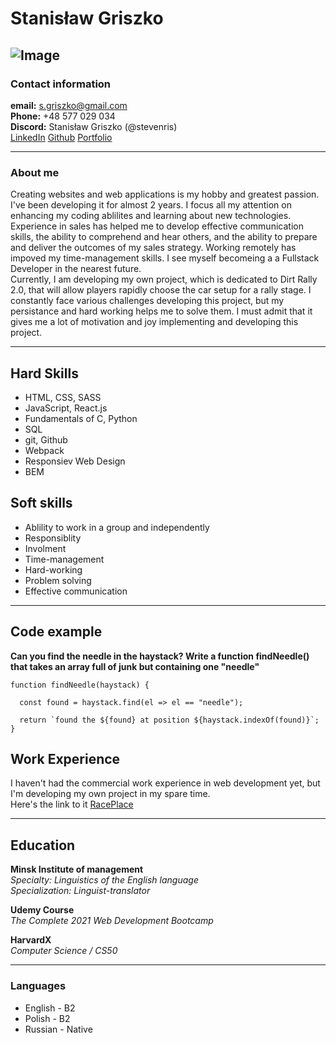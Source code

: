 # Stanisław Griszko 
![Image](https://avatars.githubusercontent.com/u/71280629?v=4)
---
### Contact information

**email:** s.griszko@gmail.com <br>
**Phone:** +48 577 029 034 <br>
**Discord:** Stanisław Griszko (@stevenris)<br>
[LinkedIn](https://www.linkedin.com/in/stanislaw-griszko/) [Github](https://github.com/StevenRis)
[Portfolio](https://www.linkedin.com/in/stanislaw-griszko/)


---

### About me
Creating websites and web applications is my hobby and greatest passion. I've been developing it for almost 2 years. I focus all my attention on enhancing my coding ablilites and learning about new technologies. Experience in sales has helped me to develop effective communication skills, the ability to comprehend and hear others, and the ability to prepare and deliver the outcomes of my sales strategy. Working remotely has impoved my time-management skills. I see myself becomeing a a Fullstack Developer in the nearest future. <br>
Currently, I am developing my own project, which is dedicated to Dirt Rally 2.0, that will allow players rapidly choose the car setup for a rally stage. I constantly face various challenges developing this project, but my persistance and hard working helps me to solve them.
I must admit that it gives me a lot of motivation and joy implementing and developing this project.<br>

---

## Hard Skills
* HTML, CSS, SASS
* JavaScript, React.js
* Fundamentals of C, Python
* SQL
* git, Github
* Webpack
* Responsiev Web Design
* BEM

## Soft skills
* Ablility to work in a group and independently
* Responsiblity
* Involment
* Time-management
* Hard-working
* Problem solving
* Effective communication

---

## Code example
**Can you find the needle in the haystack? Write a function findNeedle() that takes an array full of junk but containing one "needle"** 
```
function findNeedle(haystack) {
   
  const found = haystack.find(el => el == "needle");
  
  return `found the ${found} at position ${haystack.indexOf(found)}`;
}
```
## Work Experience
I haven't had the commercial work experience in web development yet, but I'm developing my own project in my spare time. <br>
Here's the link to it [RacePlace](https://stevenris.github.io/race_place_v2/)

---

## Education
**Minsk Institute of management** <br>
*Specialty: Linguistics of the English language* <br>
*Specialization: Linguist-translator*

**Udemy Course** <br>
*The Complete 2021 Web Development Bootcamp*

**HarvardX** <br>
*Computer Science / CS50*

---

### Languages
* English - B2
* Polish - B2
* Russian - Native